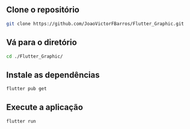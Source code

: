 ## Clone o repositório
```bash
git clone https://github.com/JoaoVictorFBarros/Flutter_Graphic.git
```
## Vá para o diretório
```bash
cd ./Flutter_Graphic/
```
## Instale as dependências
```bash
flutter pub get
```

## Execute a aplicação
```bash
flutter run
```
